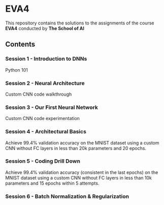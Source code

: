 # EVA4 

This repository contains the solutions to the assignments of the course **EVA4** conducted by **The School of AI**

## Contents

### Session 1 - Introduction to DNNs

Python 101 

### Session 2 - Neural Architecture

Custom CNN code walkthrough

### Session 3 - Our First Neural Network

Custom CNN code experimentation

### Session 4 - Architectural Basics

Achieve 99.4% validation accuracy on the MNIST dataset using a custom CNN without FC layers in less than 20k parameters and 20 epochs.

### Session 5 - Coding Drill Down

Achieve 99.4% validation accuracy (consistent in the last epochs) on the MNIST dataset using a custom CNN without FC layers in less than 10k parameters and 15 epochs within 5 attempts.

### Session 6 - Batch Normalization & Regularization




